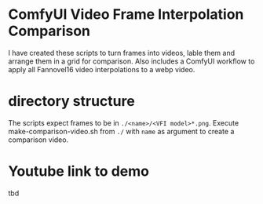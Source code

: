 # ComfyUI Video Frame Interpolation Comparison

I have created these scripts to turn frames into videos, lable them and arrange them in a grid for comparison. 
Also includes a ComfyUI workflow to apply all Fannovel16 video interpolations to a webp video. 

# directory structure
The scripts expect frames to be in `./<name>/<VFI model>*.png`.
Execute make-comparison-video.sh from `./` with `name` as argument to create a comparison video. 

# Youtube link to demo
tbd

